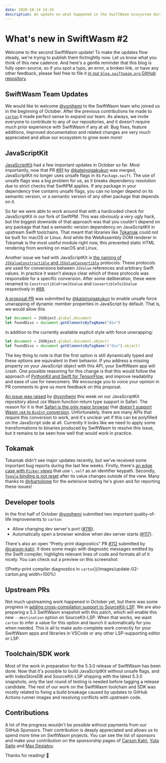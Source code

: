 ```yaml
---
date: 2020-10-14 14:34
description: An update on what happened in the SwiftWasm ecosystem during the first half of October 2020.
---
```

# What's new in SwiftWasm #2

Welcome to the second SwiftWasm update! To make the updates flow steady, we're trying to publish
them fortnightly now. Let us know what you think of this new cadence. And here's a gentle reminder
that this blog is fully open-source, so if you spot a typo, an error, a broken link, or have any
other feedback, please feel free to file it [in our `blog.swiftwasm.org` GitHub
repository](https://github.com/swiftwasm/blog.swiftwasm.org).

## SwiftWasm Team Updates

We would like to welcome [@yonihemi](https://github.com/yonihemi) to the SwiftWasm team who joined
us in the beginning of October. After the previous contributions he made to
[`carton`](https://carton.dev) it made perfect sense to expand our team. As always, we invite
everyone to contribute to any of our repositories, and it doesn't require much prior experience with
SwiftWasm if any at all. Bug fixes, feature additions, improved documentation and related changes
are very much appreciated and allow our ecosystem to grow even more!

## JavaScriptKit

[JavaScriptKit](https://github.com/swiftwasm/JavaScriptKit) had a few important updates in October
so far. Most importantly, now that PR [#91](https://github.com/swiftwasm/JavaScriptKit/pull/91) by
[@kateinoigakukun](https://github.com/kateinoigakukun) was merged, JavaScriptKit no longer uses
unsafe flags in its `Package.swift`. The use of unsafe flags was a big problem for us, as it breaks
dependency resolution due to strict checks that SwiftPM applies. If any package in your dependency
tree contains unsafe flags, you can no longer depend on its semantic version, or a semantic version
of any other package that depends on it.

So far we were able to work around that with a hardcoded check for JavaScriptKit in our fork of
SwiftPM. This was obviously a very ugly hack, but the biggest downside of that approach was that
you couldn't depend on any package that had a semantic version dependency on JavaScriptKit in
upstream Swift toolchains. That meant that libraries like [Tokamak](https://tokamak.dev) could not
be built for macOS or Linux. And while the WebAssembly DOM renderer in Tokamak is the most useful
module right now, this prevented static HTML rendering from working on macOS and
Linux.

Another issue we had with JavaScriptKit is [the naming of `JSValueConstructible`
and `JSValueConvertible`](https://github.com/swiftwasm/JavaScriptKit/issues/87) protocols. These
protocols are used for conversions between `JSValue` references and arbitrary Swift values. In
practice it wasn't always clear which of these protocols was responsible for a specific conversion.
After some deliberation, these were renamed to `ConstructibleFromJSValue` and `ConvertibleToJSValue`
respectively in [#88](https://github.com/swiftwasm/JavaScriptKit/pull/88).

[A proposal PR](https://github.com/swiftwasm/JavaScriptKit/pull/98) was submitted by
[@kateinoigakukun](https://github.com/kateinoigakukun) to enable unsafe force unwrapping of
dynamic member properties in JavaScript by default. That is, we would allow this


```javascript
let document = JSObject.global.document
let foundDivs = document.getElementsByTagName("div")
```

in addition to the currently available explicit style with force unwrapping:

```javascript
let document = JSObject.global.document.object!
let foundDivs = document.getElementsByTagName!("div").object!
```

The key thing to note is that the first option is still dynamically typed and these options are
equivalent in their behavior. If you address a missing property on your JavaScript object with this
API, your SwiftWasm app will crash. One possible reasoning for this change is that this would follow
the approach of [PythonKit and Swift for
TensorFlow](https://github.com/tensorflow/swift#why-swift-for-tensorflow), and improve readability
and ease of use for newcomers. We encourage you to voice your opinion in PR comments to give us more
feedback on this proposal.

[An issue was raised](https://github.com/swiftwasm/JavaScriptKit/issues/97) by
[@yonihemi](https://github.com/yonihemi) this week on our JavaScriptKit repository about `i64` Wasm
function return type support in Safari. The reason for it is that [Safari is the only major
browser](https://webassembly.org/roadmap/) that [doesn't
support](https://bugs.webkit.org/show_bug.cgi?id=213528) [Wasm `i64` to `BigInt`
conversion](https://github.com/WebAssembly/JS-BigInt-integration). Unfortunately, there are many
APIs that require this conversion to work, and it's unclear yet if this can be polyfilled on the
JavaScript side at all. Currently it looks like we need to apply some transformations to binaries
produced by SwiftWasm to resolve this issue, but it remains to be seen how well that would work in
practice.

## Tokamak

Tokamak didn't see major updates recently, but we've received some important bug reports during
the last few weeks. Firstly, there's [an edge case with `Picker`
views](https://github.com/TokamakUI/Tokamak/issues/285) that use `\.self` as an identifier keypath.
Secondly, [`Toggle` binding is not reset](https://github.com/TokamakUI/Tokamak/issues/287) after its
value changes outside of the view. Many thanks to [@rbartolome](https://github.com/rbartolome) for
the extensive testing he's given and for reporting these issues!

## Developer tools

In the first half of October [@yonihemi](https://github.com/yonihemi) submitted two important
quality-of-life improvements to `carton`:

* Allow changing dev server's port ([#116](https://github.com/swiftwasm/carton/pull/116)).
* Automatically open a browser window when dev server starts
([#117](https://github.com/swiftwasm/carton/pull/117)).

There's also an open "Pretty print diagnostics" PR [#112](https://github.com/swiftwasm/carton/pull/122)
submitted by [@carson-katri](https://github.com/carson-katri). It does some magic with diagnostic
messages emitted by the Swift compiler, highlights relevant lines of code and formats all of it
nicely. You can check out a preview on this screenshot:

![Pretty-print compiler diagnostics in `carton`](/images/update-02-carton.png width=100%)


## Upstream PRs

Not much upstreaming work happened in October yet, but there was some progress in [adding
cross-compilation support to SourceKit-LSP](https://github.com/apple/sourcekit-lsp/pull/330).
We are also preparing a 5.3 SwiftWasm snapshot with this patch, which will enable this
new `--destination` option on SourceKit-LSP. When that works, we want `carton` to infer a value
for this option and launch it automatically for you when needed. This is all to make auto-complete
work correctly for your SwiftWasm apps and libraries in VSCode or any other LSP-supporting editor
or LSP.


## Toolchain/SDK work

Most of the work in preparation for the 5.3.0 release of SwiftWasm has been done. Now that it's
possible to build JavaScriptKit without unsafe flags, and with IndexStoreDB and SourceKit-LSP
shipping with the latest 5.3.0 snapshots, only the last round of testing is needed before tagging a
release candidate. The rest of our work on the SwiftWasm toolchain and SDK was mostly related to
fixing a build breakage caused by updates to GitHub Actions runner images and resolving conflicts
with upstream code.

## Contributions

A lot of the progress wouldn't be possible without payments from our GitHub Sponsors. Their
contribution is deeply appreciated and allows us to spend more time on SwiftWasm projects. You can
see the list of sponsors and make your contribution on the sponsorship pages of [Carson
Katri](https://github.com/sponsors/carson-katri), [Yuta
Saito](https://github.com/sponsors/kateinoigakukun) and [Max
Desiatov](https://github.com/sponsors/MaxDesiatov).

Thanks for reading! 👋
